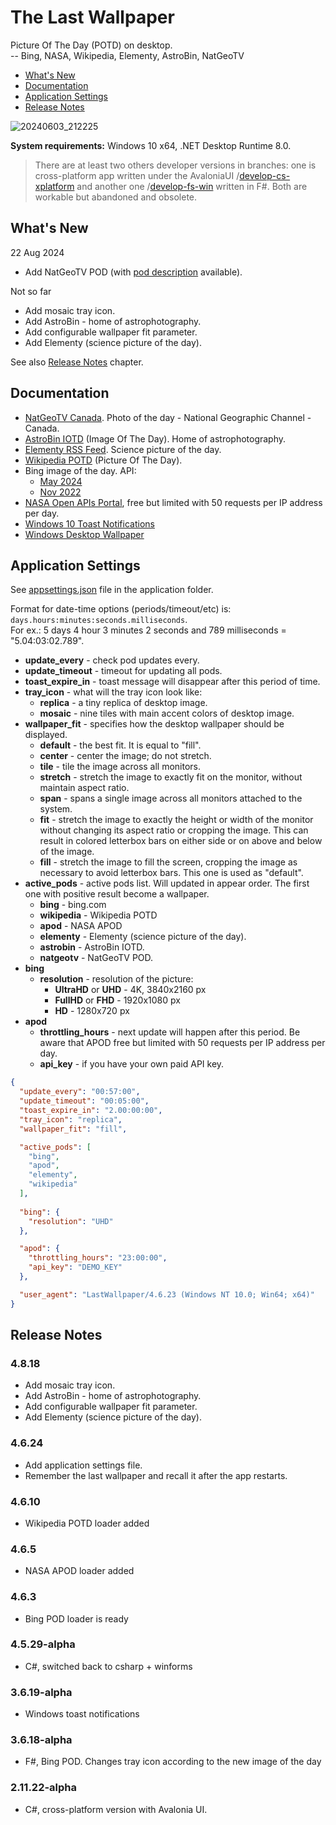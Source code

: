 # The Last Wallpaper

Picture Of The Day (POTD) on desktop.\
-- Bing, NASA, Wikipedia, Elementy, AstroBin, NatGeoTV

- [What's New](#whats-new)
- [Documentation](#documentation)
- [Application Settings](#application-settings)
- [Release Notes](#release-notes)

![20240603_212225](https://github.com/nikvoronin/LastWallpaper/assets/11328666/921585aa-f489-43e6-b084-7f5db9006428)

__System requirements:__ Windows 10 x64, .NET Desktop Runtime 8.0.

> There are at least two others developer versions in branches: one is cross-platform app written under the AvaloniaUI /[develop-cs-xplatform](https://github.com/nikvoronin/LastWallpaper/tree/develop-cs-xplatform) and another one /[develop-fs-win](https://github.com/nikvoronin/LastWallpaper/tree/develop-fs-win) written in F#. Both are workable but abandoned and obsolete.

## What's New

22 Aug 2024

- Add NatGeoTV POD (with [pod description](/docs/natgeotv_aug-2024.md) available).

Not so far

- Add mosaic tray icon.
- Add AstroBin - home of astrophotography.
- Add configurable wallpaper fit parameter.
- Add Elementy (science picture of the day).

See also [Release Notes](#release-notes) chapter.

## Documentation

- [NatGeoTV Canada](/docs/natgeotv_aug-2024.md). Photo of the day - National Geographic Channel - Canada.
- [AstroBin IOTD](/docs/astrobin_aug-2024.md) (Image Of The Day). Home of astrophotography.
- [Elementy RSS Feed](/docs/elementy_aug-2024.md). Science picture of the day.
- [Wikipedia POTD](/docs/wikipedia_jun-2024.md) (Picture Of The Day).
- Bing image of the day. API:
    - [May 2024](/docs/bing_may-2024.md)
    - [Nov 2022](/docs/bing_nov-2022.md)
- [NASA Open APIs Portal](https://api.nasa.gov/), free but limited with 50 requests per IP address per day.
- [Windows 10 Toast Notifications](/docs/win10_toast_notifications.md)
- [Windows Desktop Wallpaper](/docs/windows_desktop_wallpaper.md)

## Application Settings

See [appsettings.json](https://github.com/nikvoronin/LastWallpaper/blob/main/LastWallpaper/appsettings.json) file in the application folder.

Format for date-time options (periods/timeout/etc) is: `days.hours:minutes:seconds.milliseconds`.\
For ex.: 5 days 4 hour 3 minutes 2 seconds and 789 milliseconds = "5.04:03:02.789".

- __update_every__ - check pod updates every.
- __update_timeout__ - timeout for updating all pods.
- __toast_expire_in__ - toast message will disappear after this period of time.
- __tray_icon__ - what will the tray icon look like:
  - __replica__ - a tiny replica of desktop image.
  - __mosaic__ - nine tiles with main accent colors of desktop image.
- __wallpaper_fit__ - specifies how the desktop wallpaper should be displayed.
  - __default__ - the best fit. It is equal to "fill".
  - __center__ - center the image; do not stretch.
  - __tile__ - tile the image across all monitors.
  - __stretch__ - stretch the image to exactly fit on the monitor, without maintain aspect ratio.
  - __span__ - spans a single image across all monitors attached to the system.
  - __fit__ - stretch the image to exactly the height or width of the monitor without changing its aspect ratio or cropping the image. This can result in colored letterbox bars on either side or on above and below of the image.
  - __fill__ - stretch the image to fill the screen, cropping the image as necessary to avoid letterbox bars. This one is used as "default".
- __active_pods__ - active pods list. Will updated in appear order. The first one with positive result become a wallpaper.
  - __bing__ - bing.com
  - __wikipedia__ - Wikipedia POTD
  - __apod__ - NASA APOD
  - __elementy__ - Elementy (science picture of the day).
  - __astrobin__ - AstroBin IOTD.
  - __natgeotv__ - NatGeoTV POD.
- __bing__
    - __resolution__ - resolution of the picture:
        - __UltraHD__ or __UHD__ - 4K, 3840x2160 px
        - __FullHD__ or __FHD__ - 1920x1080 px
        - __HD__ - 1280x720 px
- __apod__
    - __throttling_hours__ - next update will happen after this period. Be aware that APOD free but limited with 50 requests per IP address per day.
    - __api_key__ - if you have your own paid API key.

```json
{
  "update_every": "00:57:00",
  "update_timeout": "00:05:00",
  "toast_expire_in": "2.00:00:00",
  "tray_icon": "replica",
  "wallpaper_fit": "fill",

  "active_pods": [ 
    "bing", 
    "apod",
    "elementy",
    "wikipedia"
  ],
  
  "bing": {
    "resolution": "UHD"
  },

  "apod": {
    "throttling_hours": "23:00:00",
    "api_key": "DEMO_KEY"
  },

  "user_agent": "LastWallpaper/4.6.23 (Windows NT 10.0; Win64; x64)"
}
```

## Release Notes

### 4.8.18

- Add mosaic tray icon.
- Add AstroBin - home of astrophotography.
- Add configurable wallpaper fit parameter.
- Add Elementy (science picture of the day).

### 4.6.24

- Add application settings file.
- Remember the last wallpaper and recall it after the app restarts.

### 4.6.10

- Wikipedia POTD loader added

### 4.6.5

- NASA APOD loader added

### 4.6.3

- Bing POD loader is ready

### 4.5.29-alpha

- C#, switched back to csharp + winforms

### 3.6.19-alpha

- Windows toast notifications

### 3.6.18-alpha

- F#, Bing POD. Changes tray icon according to the new image of the day

### 2.11.22-alpha

- C#, cross-platform version with Avalonia UI.
